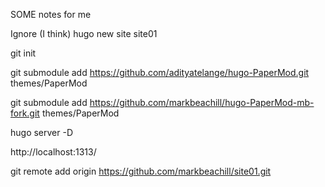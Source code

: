 SOME notes for me


Ignore (I think) hugo new site site01

git init

git submodule add https://github.com/adityatelange/hugo-PaperMod.git themes/PaperMod


git submodule add https://github.com/markbeachill/hugo-PaperMod-mb-fork.git themes/PaperMod


hugo server -D

http://localhost:1313/


git remote add origin https://github.com/markbeachill/site01.git